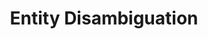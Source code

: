 ---
layout: page
title: Entity Disambiguation
description: Collected big data from search engine using Hadoop and trained url embedding using word2vec models at Yahoo!
img: /assets/img/1.jpg
importance: 1
category: work
redirect: 'http://www.yahoo.com'
---